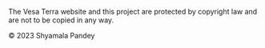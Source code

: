 The Vesa Terra website and this project are protected by copyright law and are not to be copied in any way.

© 2023 Shyamala Pandey
